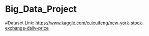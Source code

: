 # Big_Data_Project

#Dataset Link: https://www.kaggle.com/cuicuifeng/new-york-stock-exchange-daily-price